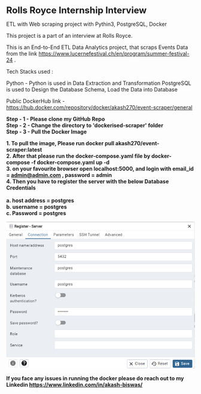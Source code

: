 
<span style="font-size: 24px;"><strong>Rolls Royce Internship Interview</strong></span>

ETL with Web scraping project with Pythin3, PostgreSQL, Docker


This project is a part of an interview at Rolls Royce.


This is an End-to-End ETL Data Analytics project, that scraps Events Data from the link https://www.lucernefestival.ch/en/program/summer-festival-24 .

Tech Stacks used :

Python - Python is used in Data Extraction and Transformation
PostgreSQL is used to Design the Database Schema, Load the Data into Database


Public DockerHub link  -  https://hub.docker.com/repository/docker/akash270/event-scraper/general

**Step - 1 - Please clone my GitHub Repo <br>
Step - 2 - Change the directory to 'dockerised-scraper' folder  <br>
Step - 3 - Pull the Docker Image  <br>**


**1. To pull the image, Please run docker pull akash270/event-scraper:latest <br>
2. After that please run the docker-compose.yaml file by docker-compose -f docker-compose.yaml up -d <br>
3. on your favourite browser open localhost:5000, and login with email_id = admin@admin.com , password = admin <br>
4. Then you have to register the server with the below Database Credentials <br>
<br>
a. host address = postgres <br>
b. username = postgres <br>
c. Password = postgres <br>**

![Postgres Authentication](static/postgres_auth.png)


**If you face any issues in running the docker please do reach out to my Linkedin https://www.linkedin.com/in/akash-biswas/**

      



